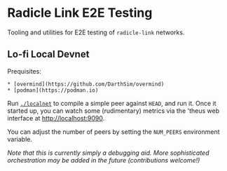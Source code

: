 # Radicle Link E2E Testing

Tooling and utilities for E2E testing of `radicle-link` networks.

## Lo-fi Local Devnet

Prequisites:

    * [overmind](https://github.com/DarthSim/overmind)
    * [podman](https://podman.io)

Run [`./localnet`](./localnet) to compile a simple peer against `HEAD`, and run
it. Once it started up, you can watch some (rudimentary) metrics via the 'theus
web interface at [http://localhost:9090](http://localhost:9090).

You can adjust the number of peers by setting the `NUM_PEERS` environment
variable.

_Note that this is currently simply a debugging aid. More sophisticated
orchestration may be added in the future (contributions welcome!)_
